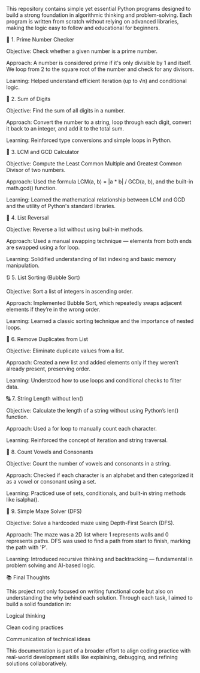 This repository contains simple yet essential Python programs designed to build a strong foundation in algorithmic thinking and problem-solving. Each program is written from scratch without relying on advanced libraries, making the logic easy to follow and educational for beginners.

🔢 1. Prime Number Checker

Objective: Check whether a given number is a prime number.

Approach: A number is considered prime if it's only divisible by 1 and itself. We loop from 2 to the square root of the number and check for any divisors.

Learning: Helped understand efficient iteration (up to √n) and conditional logic.

🔢 2. Sum of Digits

Objective: Find the sum of all digits in a number.

Approach: Convert the number to a string, loop through each digit, convert it back to an integer, and add it to the total sum.

Learning: Reinforced type conversions and simple loops in Python.

🔢 3. LCM and GCD Calculator

Objective: Compute the Least Common Multiple and Greatest Common Divisor of two numbers.

Approach: Used the formula LCM(a, b) = |a * b| / GCD(a, b), and the built-in math.gcd() function.

Learning: Learned the mathematical relationship between LCM and GCD and the utility of Python's standard libraries.

🔁 4. List Reversal

Objective: Reverse a list without using built-in methods.

Approach: Used a manual swapping technique — elements from both ends are swapped using a for loop.

Learning: Solidified understanding of list indexing and basic memory manipulation.

🔃 5. List Sorting (Bubble Sort)

Objective: Sort a list of integers in ascending order.

Approach: Implemented Bubble Sort, which repeatedly swaps adjacent elements if they’re in the wrong order.

Learning: Learned a classic sorting technique and the importance of nested loops.

🧹 6. Remove Duplicates from List

Objective: Eliminate duplicate values from a list.

Approach: Created a new list and added elements only if they weren’t already present, preserving order.

Learning: Understood how to use loops and conditional checks to filter data.

🔠 7. String Length without len()

Objective: Calculate the length of a string without using Python’s len() function.

Approach: Used a for loop to manually count each character.

Learning: Reinforced the concept of iteration and string traversal.

🔡 8. Count Vowels and Consonants

Objective: Count the number of vowels and consonants in a string.

Approach: Checked if each character is an alphabet and then categorized it as a vowel or consonant using a set.

Learning: Practiced use of sets, conditionals, and built-in string methods like isalpha().

🧩 9. Simple Maze Solver (DFS)

Objective: Solve a hardcoded maze using Depth-First Search (DFS).

Approach: The maze was a 2D list where 1 represents walls and 0 represents paths. DFS was used to find a path from start to finish, marking the path with 'P'.

Learning: Introduced recursive thinking and backtracking — fundamental in problem solving and AI-based logic.

📚 Final Thoughts

This project not only focused on writing functional code but also on understanding the why behind each solution. Through each task, I aimed to build a solid foundation in:

Logical thinking

Clean coding practices

Communication of technical ideas

This documentation is part of a broader effort to align coding practice with real-world development skills like explaining, debugging, and refining solutions collaboratively.

